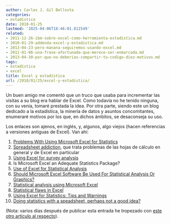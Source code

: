 ```yaml
---
author: Carlos J. Gil Bellosta
categories:
- estadística
date: 2010-01-25
lastmod: '2025-04-06T18:46:01.812549'
related:
- 2011-12-26-ibm-sobre-excel-como-herramienta-estadistica.md
- 2010-01-29-addenda-excel-y-estadistica.md
- 2013-04-23-pero-manana-seguiremos-usando-excel.md
- 2011-01-06-una-frase-afortunada-que-merece-ser-enmarcada.md
- 2013-04-30-por-que-no-deberias-compartir-tu-codigo-diez-motivos.md
tags:
- estadística
- excel
title: Excel y estadística
url: /2010/01/25/excel-y-estadistica/
---
```


Un buen amigo me comentó que un truco que usaba para incrementar las visitas a su blog era hablar de Excel. Como todavía no he tenido ninguna, con su venia, tomaré prestada la idea. Por otra parte, siendo este un blog dedicado a la estadística, la minería de datos y asuntos concomitantes, enumeraré motivos por los que, en dichos ámbitos, se desaconseja su uso.

Los enlaces son ajenos, en inglés, y, algunos, algo viejos (hacen referencias a versiones antiguas de Excel). Van ahí:

1. [Problems With Using Microsoft Excel for Statistics](http://www.cs.uiowa.edu/~jcryer/JSMTalk2001.pdf)
2. [Spreadsheet addiction](http://www.burns-stat.com/pages/Tutor/spreadsheet_addiction.html), que trata problemas de las hojas de cálculo en general y de Excel en particular
3. [Using Excel for survey analysis](http://www.audiencedialogue.net/excel1.html)
4. Is Microsoft Excel an Adequate Statistics Package?
5. [Use of Excel for Statistical Analysis](http://www.agresearch.co.nz/Science/Statistics/exceluse1.htm)
6. [Should Microsoft Excel Software Be Used For Statistical Analysis Or Graphics?](http://andrologi-indonesia-pandi.org/_UPLOAD_/article_43817_Excel.pdf)
7. [Statistical analysis using Microsoft Excel](http://pages.stern.nyu.edu/~jsimonof/classes/1305/pdf/excelreg.pdf)
8. [Statistical flaws in Excel](http://www.mis.coventry.ac.uk/~nhunt/pottel.pdf)
9. [Using Excel for Statistics: Tips and Warnings](http://www.reading.ac.uk/ssc/publications/guides/xfs.pdf)
10. [Doing statistics with a speadsheet, perhaps not a good idea?](http://groups.google.ca/group/sci.stat.edu/browse_thread/thread/b2e6def39c6b8ef4/1f6bbe4e398a1e0d?q=John+Kane+Excel&rnum=1#1f6bbe4e398a1e0d)

(Nota: varios días después de publicar esta entrada he tropezado con [este otro artículo al respecto](http://www.biomedcentral.com/1471-2105/5/80)).